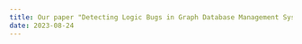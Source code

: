 ```yaml
---
title: Our paper "Detecting Logic Bugs in Graph Database Management Systems via Injective and Surjective Graph Pattern Transformation" was accepted at ICSE '24!
date: 2023-08-24
---
```



